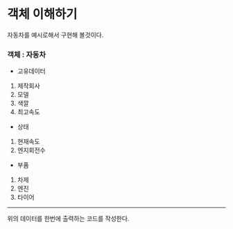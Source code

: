 # 객체 이해하기
자동차를 예시로해서 구현해 볼것이다.
<br>
### 객체 : 자동차
- 고유데이터
1. 제작회사
2. 모델
3. 색깔
4. 최고속도
- 상태
1. 현재속도
2. 엔지회전수
- 부품
1. 차제
2. 엔진
3. 타이어
---
위의 데이터를 한번에 출력하는 코드를 작성한다.